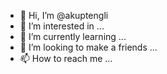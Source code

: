 - 👋 Hi, I’m @akuptengli
- 👀 I’m interested in ...
- 🌱 I’m currently learning ...
- 💞️ I’m looking to make a friends ...
- 📫 How to reach me ...

<!---
akuptengli/akuptengli is a ✨ special ✨ repository because its `README.md` (this file) appears on your GitHub profile.
You can click the Preview link to take a look at your changes.
--->
